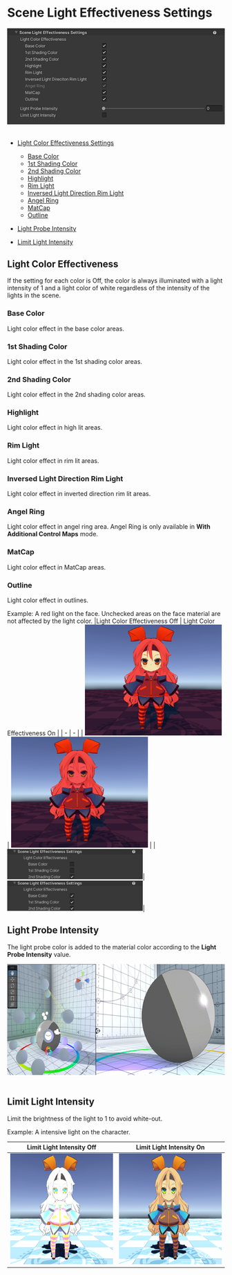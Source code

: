 # Scene Light Effectiveness Settings

<img src="images/InspectorSceneLightEffectivenessSettings.png" width="573">
<br/><br/>

* [Light Color Effectiveness Settings](#light-color-effectiveness)
  * [Base Color](#base-color)
  * [1st Shading Color](#1st-shading-color)
  * [2nd Shading Color](#2nd-shading-color)
  * [Highlight](#highlight)
  * [Rim Light](#rim-light)
  * [Inversed Light Direction Rim Light](#inversed-light-direction-rim-light)
  * [Angel Ring](#angel-ring)
  * [MatCap](#matcap)
  * [Outline](#outline)


 * [Light Probe Intensity](#light-probe-intensity)
 * [Limit Light Intensity](#limit-light-intensity)

## Light Color Effectiveness

If the setting for each color is Off, the color is always illuminated with a light intensity of 1 and a light color of white regardless of the intensity of the lights in the scene.


### Base Color
Light color effect in  the base color areas.

### 1st Shading Color
Light color effect in  the 1st shading color areas.

### 2nd Shading Color
Light color effect in  the 2nd shading color areas.

### Highlight
Light color effect in  high lit areas.

### Rim Light
Light color effect in  rim lit areas.

### Inversed Light Direction Rim Light
Light color effect in inverted direction rim lit areas.

### Angel Ring
Light color effect in angel ring area. Angel Ring is only available in **With Additional Control Maps** mode.

### MatCap
Light color effect in  MatCap areas.

### Outline
Light color effect in outlines.

Example: A red light on the face. Unchecked areas on the face material are not affected by the light color.
|Light Color Effectiveness Off | Light Color Effectiveness On |
| - | - |
| <img src="images/SceneLightColorEffectivenessOn.png" height="256"> | <img src="images/SceneLightColorEffectivenessOff.png" height="256"> |
|<img src="images/SceneLightColorEffectiveness1.png" height="70">|<img src="images/SceneLightColorEffectiveness0.png" height="70">|



## Light Probe Intensity
The light probe color is added to the material color according to the **Light Probe Intensity** value.

<img src="images/LightProbeIntensity.gif" height="256">
<br><br>

## Limit Light Intensity
Limit the brightness of the light to 1 to avoid white-out.

Example: A intensive light on the character.

| Limit Light Intensity Off | Limit Light Intensity On |
| - | - |
| <img src="images/LimitLightIntensityOff.png" height="256"> | <img src="images/LimitLightIntensityOn.png" height="256"> |
